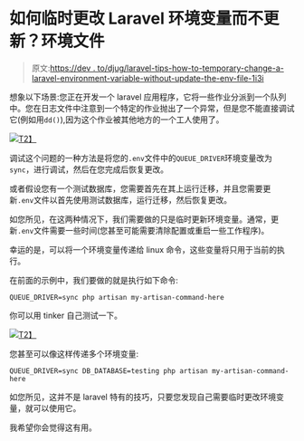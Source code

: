 # 如何临时更改 Laravel 环境变量而不更新？环境文件

> 原文:[https://dev . to/djug/laravel-tips-how-to-temporary-change-a-laravel-environment-variable-without-update-the-env-file-1i3i](https://dev.to/djug/laravel-tips-how-to-temporarily-change-a-laravel-environment-variable-without-updating-the-env-file-1i3i)

想象以下场景:您正在开发一个 laravel 应用程序，它将一些作业分派到一个队列中。您在日志文件中注意到一个特定的作业抛出了一个异常，但是您不能直接调试它(例如用`dd()`),因为这个作业被其他地方的一个工人使用了。

[![](../Images/0fb33ad052a51e39c5abea77de5aca14.png)T2】](https://res.cloudinary.com/practicaldev/image/fetch/s--LCBQQOMf--/c_limit%2Cf_auto%2Cfl_progressive%2Cq_auto%2Cw_880/https://i2.wp.com/youghourta.com/wp-content/uploads/2018/05/laravel-tips.png%3Fresize%3D660%252C334)

调试这个问题的一种方法是将您的`.env`文件中的`QUEUE_DRIVER`环境变量改为`sync`，进行调试，然后在您完成后恢复更改。

或者假设您有一个测试数据库，您需要首先在其上运行迁移，并且您需要更新`.env`文件以首先使用测试数据库，运行迁移，然后恢复更改。

如您所见，在这两种情况下，我们需要做的只是临时更新环境变量。通常，更新`.env`文件需要一些时间(您甚至可能需要清除配置或重启一些工作程序)。

幸运的是，可以将一个环境变量传递给 linux 命令，这些变量将只用于当前的执行。

在前面的示例中，我们要做的就是执行如下命令:

`QUEUE_DRIVER=sync php artisan my-artisan-command-here`

你可以用 tinker 自己测试一下。

[![](../Images/81f1ff92c678b43354362491842c4968.png)T2】](https://res.cloudinary.com/practicaldev/image/fetch/s--5T09V0Hv--/c_limit%2Cf_auto%2Cfl_progressive%2Cq_auto%2Cw_880/https://i2.wp.com/youghourta.com/wp-content/uploads/2018/05/env-variable.png%3Fresize%3D631%252C266)

您甚至可以像这样传递多个环境变量:

`QUEUE_DRIVER=sync DB_DATABASE=testing php artisan my-artisan-command-here`

如您所见，这并不是 laravel 特有的技巧，只要您发现自己需要临时更改环境变量，就可以使用它。

我希望你会觉得这有用。
